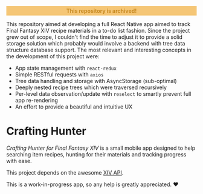 <p style="padding: 4px; text-align: center; font-weight: bold; background-color: #f5c676; color: #c78a22;">This repository is archived!</p>
This repository aimed at developing a full React Native app aimed to track Final Fantasy XIV recipe materials in a to-do list fashion. Since the project grew out of scope, I couldn't find the time to adjust it to provide a solid storage solution which probably would involve a backend with tree data structure database support. The most relevant and interesting concepts in the development of this project were:

- App state management with `react-redux`
- Simple RESTful requests with `axios`
- Tree data handling and storage with AsyncStorage (sub-optimal)
- Deeply nested recipe trees which were traversed recursively
- Per-level data observation/update with `reselect` to smartly prevent full app re-rendering
- An effort to provide a beautiful and intuitive UX

# Crafting Hunter

_Crafting Hunter for Final Fantasy XIV_ is a small mobile app designed to help searching item recipes, hunting for their materials and tracking progress with ease.

This project depends on the awesome [XIV API](https://github.com/xivapi).

This is a work-in-progress app, so any help is greatly appreciated. :heart:
